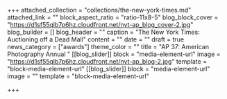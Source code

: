 +++
attached_collection = "collections/the-new-york-times.md"
attached_link = ""
block_aspect_ratio = "ratio-11x8-5"
blog_block_cover = "https://d1sf55qlb7p6hz.cloudfront.net/nyt-ap_blog_cover-2.jpg"
blog_builder = []
blog_header = ""
caption = "The New York Times: Auctioning off a Dead Mall"
content = ""
date = ""
draft = true
news_category = ["awards"]
theme_color = ""
title = "AP 37: American Photography Annual "
[[blog_slider]]
block = "media-element-url"
image = "https://d1sf55qlb7p6hz.cloudfront.net/nyt-ap_blog-2.jpg"
template = "block-media-element-url"
[[blog_slider]]
block = "media-element-url"
image = ""
template = "block-media-element-url"

+++
